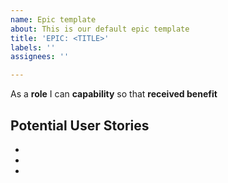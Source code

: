 ```yaml
---
name: Epic template
about: This is our default epic template
title: 'EPIC: <TITLE>'
labels: ''
assignees: ''

---
```


As a **role** I can **capability** so that **received benefit**

## Potential User Stories
- 
- 
-
